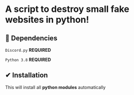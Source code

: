 # A script to destroy small fake websites in python!

## 🏴󠁶󠁥󠁷 Dependencies

`Discord.py` **REQUIRED**

`Python 3.8` **REQUIRED**

## ✔ Installation

This will install all **python modules** automatically
